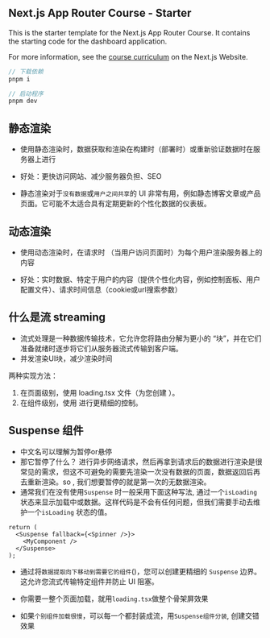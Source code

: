 ## Next.js App Router Course - Starter

This is the starter template for the Next.js App Router Course. It contains the starting code for the dashboard application.

For more information, see the [course curriculum](https://nextjs.org/learn) on the Next.js Website.

```js
// 下载依赖
pnpm i 

// 启动程序
pnpm dev
```

## 静态渲染
- 使用静态渲染时，数据获取和渲染在构建时（部署时）或重新验证数据时在服务器上进行

- 好处：更快访问网站、减少服务器负担、SEO

- 静态渲染对于`没有数据`或`用户之间共享`的 UI 非常有用，例如静态博客文章或产品页面。它可能不太适合具有定期更新的个性化数据的仪表板。

## 动态渲染

- 使用动态渲染时，在请求时 （当用户访问页面时）为每个用户渲染服务器上的内容

- 好处：实时数据、特定于用户的内容（提供个性化内容，例如控制面板、用户配置文件）、请求时间信息（cookie或url搜索参数）

## 什么是流 streaming

- 流式处理是一种数据传输技术，它允许您将路由分解为更小的 “块”，并在它们准备就绪时逐步将它们从服务器流式传输到客户端。
- 并发渲染UI块，减少渲染时间

两种实现方法：
1. 在页面级别，使用 loading.tsx 文件（为您创建 <Suspense>）。
2. 在组件级别，使用 <Suspense> 进行更精细的控制。

## Suspense 组件

- 中文名可以理解为暂停or悬停 
- 那它暂停了什么？ 进行异步网络请求，然后再拿到请求后的数据进行渲染是很常见的需求，但这不可避免的需要先渲染一次没有数据的页面，数据返回后再去重新渲染。so , 我们想要暂停的就是第一次的无数据渲染。
- 通常我们在没有使用`Suspense` 时一般采用下面这种写法, 通过一个`isLoading`状态来显示加载中或数据。这样代码是不会有任何问题，但我们需要手动去维护一个`isLoading` 状态的值。

```tsx
return (
  <Suspense fallback={<Spinner />}>
    <MyComponent />
  </Suspense>
);
```
- 通过将`数据提取向下移动到需要它的组件`(<MyComponent />)，您可以创建更精细的 `Suspense` 边界。这允许您流式传输特定组件并防止 UI 阻塞。

- 你需要一整个页面加载，就用`loading.tsx`做整个骨架屏效果
- 如果`个别组件加载很慢`，可以每一个都封装成流，用`Suspense组件分装`, 创建交错效果

